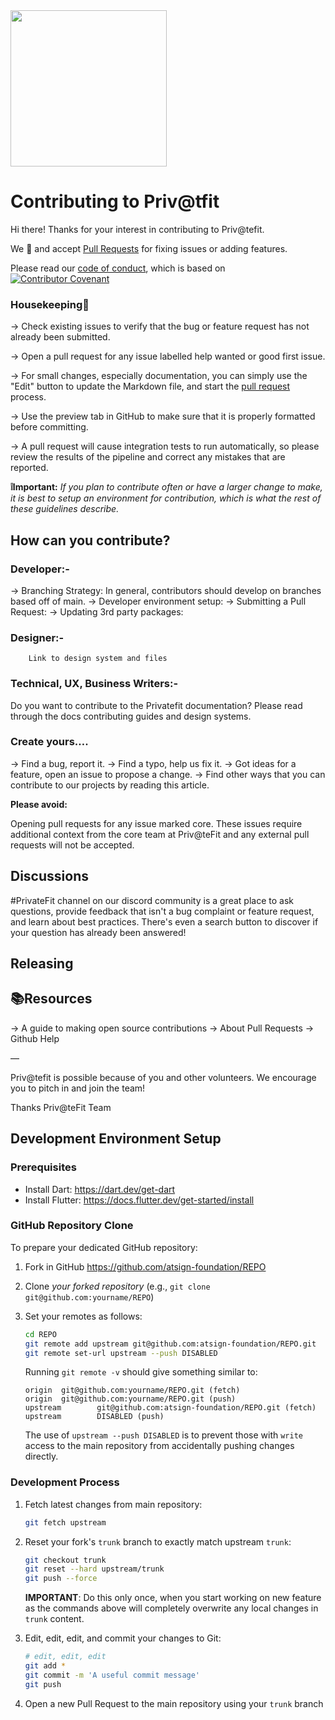 <img width=250px src="https://atsign.dev/assets/img/@platform_logo_grey.svg?sanitize=true">

# Contributing to Priv@tfit

Hi there!
Thanks for your interest in contributing to Priv@tefit.

We 💙 and accept [Pull Requests](https://help.github.com/articles/about-pull-requests/)
for fixing issues or adding features.

Please read our [code of conduct](code_of_conduct.md), which is based on
[![Contributor Covenant](https://img.shields.io/badge/Contributor%20Covenant-2.0-4baaaa.svg)](code_of_conduct.md)


### Housekeeping🧹

→ Check existing issues to verify that the bug or feature request has not already been submitted.

→ Open a pull request for any issue labelled help wanted or good first issue.

→ For small changes, especially documentation, you can simply use the "Edit" button
to update the Markdown file, and start the
[pull request](https://help.github.com/articles/about-pull-requests/) process.

→ Use the preview tab in GitHub to make sure that it is properly
formatted before committing.

→ A pull request will cause integration tests to run automatically, so please review
the results of the pipeline and correct any mistakes that are reported.

**❕Important:** *If you plan to contribute often or have a larger change to make, it is best to
setup an environment for contribution, which is what the rest of these guidelines
describe.*


## How can you contribute?

### Developer:- 
→ Branching Strategy: In general, contributors should develop on branches based off of main.
→ Developer environment setup:
→ Submitting a Pull Request: 
→ Updating 3rd party packages:

### Designer:-
		Link to design system and files

### Technical, UX, Business Writers:-
Do you want to contribute to the Privatefit documentation? Please read through the docs contributing guides and design systems.

### Create yours….
→ Find a bug, report it.
→ Find a typo, help us fix it.
→ Got ideas for a feature, open an issue to propose a change.
→ Find other ways that you can contribute to our projects by reading this article.

**Please avoid:**

Opening pull requests for any issue marked core. These issues require additional context from the core team at Priv@teFit and any external pull requests will not be accepted. 

## Discussions

#PrivateFit channel on our discord community is a great place to ask questions, provide feedback that isn't a bug complaint or feature request, and learn about best practices. There's even a search button to discover if your question has already been answered!

## Releasing

## 📚Resources
→ A guide to making open source contributions
→ About Pull Requests
→ Github Help

—

Priv@tefit is possible because of you and other volunteers. We encourage you to pitch in and join the team! 

Thanks
Priv@teFit Team







## Development Environment Setup


### Prerequisites

  * Install Dart: https://dart.dev/get-dart
  * Install Flutter: https://docs.flutter.dev/get-started/install


### GitHub Repository Clone

To prepare your dedicated GitHub repository:

1. Fork in GitHub https://github.com/atsign-foundation/REPO
2. Clone *your forked repository* (e.g., `git clone git@github.com:yourname/REPO`)
3. Set your remotes as follows:

   ```sh
   cd REPO
   git remote add upstream git@github.com:atsign-foundation/REPO.git
   git remote set-url upstream --push DISABLED
   ```

   Running `git remote -v` should give something similar to:

   ```text
   origin  git@github.com:yourname/REPO.git (fetch)
   origin  git@github.com:yourname/REPO.git (push)
   upstream        git@github.com:atsign-foundation/REPO.git (fetch)
   upstream        DISABLED (push)
   ```

   The use of `upstream --push DISABLED` is to prevent those
   with `write` access to the main repository from accidentally pushing changes
   directly.
   
### Development Process

1. Fetch latest changes from main repository:

   ```sh
   git fetch upstream
   ```

1. Reset your fork's `trunk` branch to exactly match upstream `trunk`:

   ```sh
   git checkout trunk
   git reset --hard upstream/trunk
   git push --force
   ```

   **IMPORTANT**: Do this only once, when you start working on new feature as
   the commands above will completely overwrite any local changes in `trunk` content.
1. Edit, edit, edit, and commit your changes to Git:

   ```sh
   # edit, edit, edit
   git add *
   git commit -m 'A useful commit message'
   git push
   ```

1. Open a new Pull Request to the main repository using your `trunk` branch
